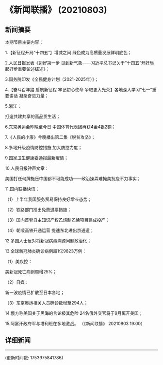 # 《新闻联播》 (20210803)

## 新闻摘要

本期节目主要内容：


1.【新征程开局“十四五”】增减之间 绿色成为高质量发展鲜明底色；


2.人民日报发表《迈好第一步 见到新气象——习近平总书记关于“十四五”开好局起好步重要论述综述》；


3.国务院印发《全民健身计划（2021-2025年）》；


4.【奋斗百年路 启航新征程 牢记初心使命 争取更大光荣】各地深入学习“七一”重要讲话 凝聚奋进力量；


5.浙江：

打造共建共享的高品质生活；


6.东京奥运会昨晚至今日 中国体育代表团再获4金4银2铜；


7.《人民的小康》今晚播出第二集《脱贫攻坚》；


8.多地升级疫情防控措施 加大防控力度；


9.国家卫生健康委通报最新疫情；


10.人民日报钟声文章：

美国打任何牌施压中国都不可能成功——政治操弄难掩美抗疫不力事实；


11.国内联播快讯：


（1）上半年我国服务贸易保持良好增长态势；


（2）铁路部门推出免费退票措施；


（3）国内首套自主知识产权乙烷制乙烯项目建成投产；


（4）朝凌高铁开通运营 提速东北进出京通道；


12.多国人士反对将新冠病毒溯源问题政治化；


13.全球新冠肺炎确诊病例超1亿9823万例：


（1）美疾控：

美新冠死亡病例周增25%；


（2）日媒：

新一波疫情已扩散至日本各地；


（3）东京奥运相关人员确诊数增至294人；


14.俄方称美国关于黑海的言论极其危险 24名俄外交官将于9月离开美国；


15.阿富汗政府军与塔利班在多地激战。
（《新闻联播》 20210803 19:00）

## 详细新闻

---

(更新时间戳: 1753975841786)

